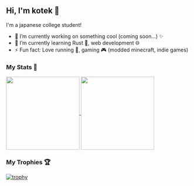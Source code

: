## Hi, I'm kotek 👋

<!--
**kotek-7/kotek-7** is a ✨ _special_ ✨ repository because its `README.md` (this file) appears on your GitHub profile.

Here are some ideas to get you started:
-->

I'm a japanese college student!

- 🔭 I’m currently working on something cool (coming soon...) ✨
- 🌱 I’m currently learning Rust 🦀, web development 🌐
- ⚡ Fun fact: Love running 🏃, gaming 🎮 (modded minecraft, indie games)

### My Stats 💫

<a href="https://github.com/anuraghazra/github-readme-stats">
  <img height=200 align="center" src="https://github-readme-stats.vercel.app/api?username=kotek-7&theme=tokyonight" />
</a>
<a href="https://github.com/anuraghazra/convoychat">
  <img height=200 align="center" src="https://github-readme-stats.vercel.app/api/top-langs?username=kotek-7&layout=compact&langs_count=8&card_width=320&theme=tokyonight" />
</a>

### My Trophies 🏆

[![trophy](https://github-profile-trophy.vercel.app/?username=kotek-7&theme=tokyonight)](https://github.com/ryo-ma/github-profile-trophy)
